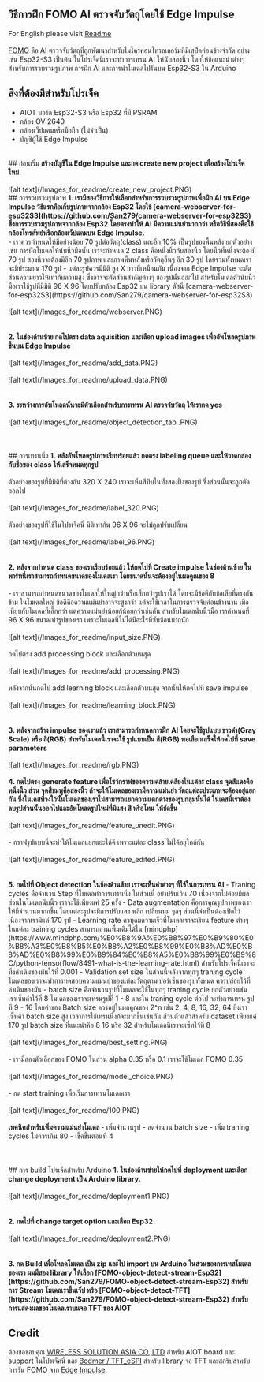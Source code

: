 
## วิธีการฝึก FOMO AI ตรวจจับวัตถุโดยใช้ Edge Impulse
 For English please visit [Readme](https://github.com/San279/train-FOMO-object-detect-esp32/blob/main/Readme.md)
 <br/>
 <br/>
  [FOMO](https://docs.edgeimpulse.com/docs/edge-impulse-studio/learning-blocks/object-detection/fomo-object-detection-for-constrained-devices) คือ AI ตรวจจับวัตถุที่ถูกพัฒนาสำหรับไมโครคอนโทรลเลอร์มที่มีเสป็คค่อนข้างจำกัด อย่างเช่น Esp32-S3 เป็นต้น ในโปรเจ็คนี่เราจะทำการเทรน AI ให้นับสองนิ้ว โดยให้ข้อแนะนำต่างๆ สำหรับการรวบรวมรูปภาพ การฝึก AI และการนำโมเดลไปรันบน Esp32-S3 ใน Arduino
<br/>
## สิงที่ต้องมีสำหรับโปรเจ็ค
 - AIOT บอร์ด Esp32-S3 หรือ Esp32 ที่มี PSRAM
 - กล้อง OV 2640
 - กล้องเว็ปแคมหรือมือถือ (ไม่จำเป็น)
 - บัญชีผู้ใช้ Edge Impulse
<br/>
## ก่อนเริ่ม
  <strong> สร้างบัญชีใน Edge Impulse และกด create new project เพื่อสร้างโปรเจ็คใหม่. </strong> 
  <br/> <br/>
  ![alt text](/Images_for_readme/create_new_project.PNG)
<br/>
## การรวบรวมรูปภาพ
  <strong> 1. เรามีสองวิธีการให้เลือกสำหรับการรวบรวมรูปภาพเพื่อฝึก AI บน Edge Impulse วิธีแรกคือเก็บรูปภาพจากกล้อง Esp32 โดยใช้ [camera-webserver-for-esp32S3](https://github.com/San279/camera-webserver-for-esp32S3) ซึ่งการรวบรวมรูปภาพจากกล้อง Esp32 โดยตรงทำให้ AI มีความแม่นยำมากกว่า หรือวิธีที่สองคือใช้กล้องโทรศัพย์หรือกล้องเว็ปแคมบน Edge Impulse. </strong>
     <br/>
  - เราควรกำหนดให้มีอย่างน้อย 70 รูปต่อวัตถุ(class) และอีก 10% เป็นรูปของพื้นหลัง ยกตัวอย่างเช่น การฝึกโมเดลให้นับนิ้วมือนั้น เราจะกำหนด 2 class คือหนึ่งนิ้วกับสองนิ้ว โดยนิ้วที่หนึ่งจะต้องมี 70 รูป สองนิ้วจะต้องมีอีก 70 รูปภาพ และภาพพื้นหลังหรือวัตถุอื่นๆ อีก 30 รูป โดยรวมทั้งหมดเราจะมีประมาณ 170 รูป
  - แต่ละรูปควรมีมิติ สูง X ยาวที่เหมือนกัน เนื่องจาก Edge Impulse จะตัดส่วนความยาวให้เท่ากับความสูง ซึ่งอาจจะตัดส่วนสำคัญต่างๆ ของรูปนั้นออกไป สำหรับโมเดลตัวนับนิ้วมือเราใช้รูปที่มีมิติ 96 X 96 โดยปรับกล้อง Esp32 บน library ตัสนี่ [camera-webserver-for-esp32S3](https://github.com/San279/camera-webserver-for-esp32S3)
<br/> <br/>   
  ![alt text](/Images_for_readme/webserver.PNG)
<br/> <br/> <br/>
 <strong>2. ในช่องด้านซ้าย กดไปตรง data aquisition และเลือก upload images เพื่ออัพโหลดรูปภาพขึ้นบน Edge Impulse</strong>
 <br/> <br/> 
 ![alt text](/Images_for_readme/add_data.PNG)
  <br/> <br/>
![alt text](/Images_for_readme/upload_data.PNG)
  <br/> <br/> <br/> 
 <strong>3. ระหว่างการอัพโหลดนั้นจะมีตัวเลือกสำหรับการเทรน AI ตรวจจับวัตถุ ให้เรากด yes</strong>
  <br/> <br/> 
![alt text](/Images_for_readme/object_detection_tab..PNG)
  <br/> <br/>  <br/> <br/> 
## การเทรนนิ่ง
  <strong> 1. หลังอัพโหลดรูปภาพเรียบร้อยแล้ว กดตรง labeling queue และให้วาดกล่องกับชื่อของ class ให้เสร็จหมดทุกรูป </strong>
     <br/> <br/>
ตัวอย่างของรูปที่มีมิติที่ต่างกัน 320 X 240 เราจะเห็นสีทึบในทั้งสองฝั่งของรูป ซึ่งส่วนนั้นจะถูกตัดออกไป 
 <br/> <br/>
   ![alt text](/Images_for_readme/label_320.PNG)
    <br/> <br/>
ตัวอย่างของรูปที่ใช้ในโปรเจ็คนี่ มิติเท่ากัน 96 X 96 จะไม่ถูกปรับเปลี่ยน
  <br/> <br/>
   ![alt text](/Images_for_readme/label_96.PNG)
<br/> <br/> <br/>
 <strong> 2. หลังจากกำหนด class ของเราเรียบร้อยแล้ว ให้กดไปที่ Create impulse ในช่องด้านซ้าย ในพาร์ทนี่เราสามารถกำหนดขนาดของโมเดลเรา โดยขนาดนั้นจะต้องอยู่ในผลคูณของ 8 </strong>
    <br/><br/>
    - เราสามารถกำหนดขนาดของโมเดลให้ใหญ่กว่าหรือเล็กกว่ารูปเราได้ โดยจะมีข้อดีกับข้อเสียที่ตรงกันข้าม ในโมเดลใหญ่ ข้อดีคือความแม่นยำอาจจะสูงกว่า แต่จะใช้เวลาในการตรวจจับค่อนข้างนาน เมื่อเทียบกับโมเดลที่เล็กกว่า แต่ความแม่นยำน้อยก้น้อยกว่าเช่นกัน สำหรับโมเดลนับนิ้วมือ เรากำหนดที่ 96 X 96 ขนาดเท่ารูปของเรา เพราะโมเดลนี่ไม่ได้มีอะไรที่ซับซ้อนมากนัก 
 <br/> <br/>
 ![alt text](/Images_for_readme/input_size.PNG)
<br/> <br/>
กดไปตรง add processing block และเลือกตัวบนสุด
<br/> <br/>
 ![alt text](/Images_for_readme/add_processing.PNG)
<br/><br/>
หลังจากนั้นกดไป add learning block และเลือกตัวบนสุด จากนั้นให้กดไปที่ save impulse
 <br/> <br/>
 ![alt text](/Images_for_readme/learning_block.PNG)
<br/><br/> <br/>
<strong> 3. หลังจากสร้าง impulse ของเราแล้ว เราสามารถกำหนดการฝึก AI โดยจะใช้รูปแบบ ขาวดำ(Gray Scale) หรือ สี(RGB) สำหรับโมเดลนี้เราจะใช้ รูปแบบเป็น สี(RGB) พอเลือกเสร็จให้กดไปที่ save parameters </strong>
<br/>  <br/>
 ![alt text](/Images_for_readme/rgb.PNG)
<br/> <br/>
<strong> 4. กดไปตรง generate feature เพื่อโชว์กราฟของความคล้ายเคลียงในแต่ละ class จุดสีแดงคือหนึ่งนิ้ว ส่วน จุดสีชมพูคือสองนิ้ว ถ้าจะให้โมเดลของเรามีความแม่นยำ วัตถุแต่ละประเภทจะต้องอยู่แยกกัน ซึ่งในเคสที่วงใว้นั้นโมเดลของเราไม่สามารถแยกความแตกต่างของรูปกลุ่มนั้นได้ ในเคสนี่เราต้องลบรูปส่วนนั้นออกไปและอัพโหลดรูปใหม่ที่มีแสง สี หรือโทน ให้ชัดขึ้น </strong>
<br/><br/>
 ![alt text](/Images_for_readme/feature_unedit.PNG)
<br/> <br/>
- กราฟรูปแบบนี่จะทำให้โมเดลแยกแยะได้ดี เพราะแต่ละ class ไม่ได้อยุใกล้กัน
 <br/> <br/>
 ![alt text](/Images_for_readme/feature_edited.PNG)
<br/><br/> <br/>
<strong> 5. กดไปที่ Object detection ในช้องด้านซ้าย เราจะเห็นค่าต่างๆ ที่ใช้ในการเทรน AI </strong>
  - Traning cycles คือจำนวน Step ที่โมเดลทำการเทรนนิ่ง ในส่วนนี่ อย่าปรับเกิน 70 เนื่องจากไม่ค่อยมีผล ส่วนในโมเดลนับนิ้ว เราจะใช้เพียงแค่ 25 ครั้ง
  - Data augmentation คือการคูณรูปภาพของเราให้มีจำนวนมากกขึ้น โดยแต่ละรูปจะมีการปรับแสง พลิก เปลี่ยนมุม ๆลๆ ส่วนนี่จำเป็นต้องเปิดใว้เนื่องจากเรามีแค่ 170 รูป
  - Learning rate ควบุคมความเร็วที่โมเดลเราจะเรียน feature ต่างๆ ในแต่ละ training cycles สามารถอ่านเพื่มเติมได้ใน [mindphp](https://www.mindphp.com/%E0%B8%9A%E0%B8%97%E0%B9%80%E0%B8%A3%E0%B8%B5%E0%B8%A2%E0%B8%99%E0%B8%AD%E0%B8%AD%E0%B8%99%E0%B9%84%E0%B8%A5%E0%B8%99%E0%B9%8C/python-tensorflow/8491-what-is-the-learning-rate.html) สำหรับโปรเจ็คนี่เราจะทิ้งค่าเดิมของมันใว้ที่ 0.001
  - Validation set size ในส่วนนี่หลังจากทุกๆ traning cycle โมเดลของเราจะทำการทดสอบความแม่นยำของแต่ละวัตถุตามเปอร์เซ็นของรูปทั้งหมด ควรปล่อยใว้ที่ค่าเดิมของมัน
  - batch size คือจำนวนรูปที่โมเดลจะใช้ในทุกๆ traning cycle ยกตัวอย่างเช่น เราเซ็ทค่าใว้ที่ 8 โมเดลของเราจะเทรนรูปที่ 1 - 8 และใน traning cycle ต่อไป จะทำการเทรน รูปที 9 - 16 โดยค่าของ Batch size ควรอยู่ในผลคูณของ 2^n เช่น 2, 4, 8, 16, 32, 64 ยิ่งเราเซ็ทค่า batch size สูง เวลาการใช้เทรนนิ่งก้จะมากขึ้นเช่นกัน ส่วนตัวแล้วสำหรับ dataset เพียงแค่ 170 รูป batch size ที่แนะนำคือ 8 16 หรือ 32 สำหรับโมเดลนี่เราจะเซ็ทใว้ที่ 8 
<br/><br/>
 ![alt text](/Images_for_readme/best_setting.PNG)
<br/><br/>
  - เรามีสองตัวเลือกของ FOMO ในส่วน alpha 0.35 หรือ 0.1 เราจะใช้โมเดล FOMO 0.35
<br/><br/>
   ![alt text](/Images_for_readme/model_choice.PNG)
<br/><br/>
  - กด start training เพื่อเริ่มการเทรนโมเดลเรา
     <br/><br/>
   ![alt text](/Images_for_readme/100.PNG)
  <br/><br/>
  <strong> เทคนิคสำหรับเพิ่มความแม่นยำโมเดล </strong>
  - เพิ่มจำนวนรูป
  - ลดจำนวน batch size
  - เพิ่ม traning cycles ไม่ควรเกิน 80
  - เช็คขึ้นตอนที่ 4
  <br/><br/><br/><br/>
## การ build โปรเจ็คสำหรับ Arduino
  <strong> 1. ในช่องด้านซ่ายให้กดไปที่ deployment และเลือก change deployment เป็น Arduino library. </strong>
    <br/> <br/>
   ![alt text](/Images_for_readme/deployment1.PNG)
   <br/><br/><br/>
  <strong> 2. กดไปที่ change target option และเลือก Esp32. </strong>
   <br/> <br/>
   ![alt text](/Images_for_readme/deployment2.PNG)
   <br/> <br/><br/>
  <strong> 3. กด Build เพื่อโหลดโมเดล เป็น zip และไป import บน Arduino ในส่วนของการเทสโมเดลของเรา ผมมีสอง library ให้เลือก [FOMO-object-detect-stream-Esp32](https://github.com/San279/FOMO-object-detect-stream-Esp32) สำหรับการ Stream โมเดลเราขึ้นเว็ป หรือ [FOMO-object-detect-TFT](https://github.com/San279/FOMO-object-detect-stream-Esp32) สำหรับการแสดงผลของโมเดลเราบนจอ TFT ของ AIOT </strong>

## Credit
ต้องขอขอบคุณ [WIRELESS SOLUTION ASIA CO.,LTD](https://wirelesssolution.asia/) สำหรับ AIOT board และ support ในโปรเจ็คนี่ และ [Bodmer / TFT_eSPI](https://github.com/Bodmer/TFT_eSPI/blob/master/README.md) สำหรับ library จอ TFT และสกริปสำหรับการรัน FOMO จาก [Edge Impulse](https://edge-impulse.gitbook.io/docs/edge-impulse-studio/learning-blocks/object-detection/fomo-object-detection-for-constrained-devices). 
